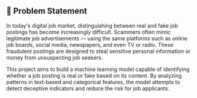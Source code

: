 ## 🛑 Problem Statement

In today's digital job market, distinguishing between real and fake job postings has become increasingly difficult. Scammers often mimic legitimate job advertisements — using the same platforms such as online job boards, social media, newspapers, and even TV or radio. These fraudulent postings are designed to steal sensitive personal information or money from unsuspecting job seekers.

This project aims to build a machine learning model capable of identifying whether a job posting is real or fake based on its content. By analyzing patterns in text-based and categorical features, the model attempts to detect deceptive indicators and reduce the risk for job applicants.
